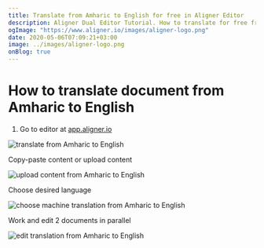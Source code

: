 ```yaml
---
title: Translate from Amharic to English for free in Aligner Editor
description: Aligner Dual Editor Tutorial. How to translate for free from Amharic to English. Aligner is multilingual document management platform. 
ogImage: "https://www.aligner.io/images/aligner-logo.png"
date: 2020-05-06T07:09:21+03:00
image: ../images/aligner-logo.png
onBlog: true
---
```


# How to translate document from Amharic to English

1. Go to editor at [app.aligner.io](https://app.aligner.io "Aligner App web page")

![translate from Amharic to English](../aligner-blank-editor.png "translate from Amharic to English")

Copy-paste content or upload content

![upload content from Amharic to English](../aligner-uploaded-document.png "upload content from Amharic to English")

Choose desired language

![choose machine translation from Amharic to English](../aligner-language-dropdown.png "choose machine translation from Amharic to English")

Work and edit 2 documents in parallel

![edit translation from Amharic to English](../aligner-double-sitded-editor.png "edit translation from Amharic to English")

